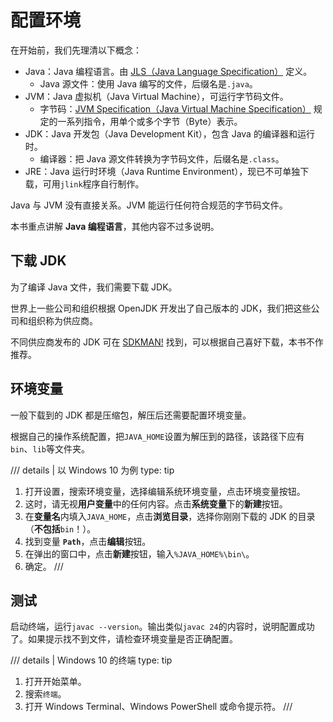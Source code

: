# 配置环境

在开始前，我们先理清以下概念：

- Java：Java 编程语言。由 [JLS（Java Language Specification）](https://docs.oracle.com/javase/specs/jls/se23/html/) 定义。
    - Java 源文件：使用 Java 编写的文件，后缀名是`.java`。
- JVM：Java 虚拟机（Java Virtual Machine），可运行字节码文件。
    - 字节码：[JVM Specification（Java Virtual Machine Specification）](https://docs.oracle.com/javase/specs/jvms/se23/html/)
      规定的一系列指令，用单个或多个字节（Byte）表示。
- JDK：Java 开发包（Java Development Kit），包含 Java 的编译器和运行时。
    - 编译器：把 Java 源文件转换为字节码文件，后缀名是`.class`。
- JRE：Java 运行时环境（Java Runtime Environment），现已不可单独下载，可用`jlink`程序自行制作。

Java 与 JVM 没有直接关系。JVM 能运行任何符合规范的字节码文件。

本书重点讲解 **Java 编程语言**，其他内容不过多说明。

## 下载 JDK

为了编译 Java 文件，我们需要下载 JDK。

世界上一些公司和组织根据 OpenJDK 开发出了自己版本的 JDK，我们把这些公司和组织称为供应商。

不同供应商发布的 JDK 可在 [SDKMAN!](https://sdkman.io/jdks) 找到，可以根据自己喜好下载，本书不作推荐。

## 环境变量

一般下载到的 JDK 都是压缩包，解压后还需要配置环境变量。

根据自己的操作系统配置，把`JAVA_HOME`设置为解压到的路径，该路径下应有`bin`、`lib`等文件夹。

/// details | 以 Windows 10 为例
    type: tip
1. 打开设置，搜索环境变量，选择编辑系统环境变量，点击环境变量按钮。
2. 这时，请无视**用户变量**中的任何内容。点击**系统变量**下的**新建**按钮。
3. 在**变量名**内填入`JAVA_HOME`，点击**浏览目录**，选择你刚刚下载的 JDK 的目录（**不包括**`bin`！）。
4. 找到变量 **`Path`**，点击**编辑**按钮。
5. 在弹出的窗口中，点击**新建**按钮，输入`%JAVA_HOME%\bin\`。
6. 确定。
///

## 测试

启动终端，运行`javac --version`。输出类似`javac 24`的内容时，说明配置成功了。如果提示找不到文件，请检查环境变量是否正确配置。

/// details | Windows 10 的终端
    type: tip
1. 打开开始菜单。
2. 搜索`终端`。
3. 打开 Windows Terminal、Windows PowerShell 或命令提示符。
///
